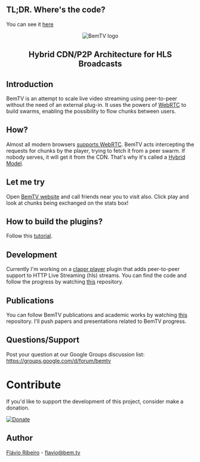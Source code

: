 ## TL;DR. Where's the code?

You can see it [here](http://github.com/bemtv/clappr-p2phls-plugin)

<div align=center><img src="http://bem.tv/img/logo.png" alt="BemTV logo"><br>
<h2>Hybrid CDN/P2P Architecture for HLS Broadcasts</h2>
</div>

## Introduction

BemTV is an attempt to scale live video streaming using peer-to-peer without the need of an external plug-in. It uses the powers of [WebRTC](http://www.webrtc.org/) to build swarms, enabling the possibility to flow chunks between users.

## How?

Almost all modern browsers [supports WebRTC](http://iswebrtcreadyyet.com/). BemTV acts intercepting the requests for chunks by the player, trying to fetch it from a peer swarm. If nobody serves, it will get it from the CDN. That's why it's called a [Hybrid Model](http://en.wikipedia.org/wiki/Peer-to-peer#Hybrid_models).

## Let me try

Open [BemTV website](http://bem.tv) and call friends near you to visit also. Click play and look at chunks being exchanged on the stats box!

## How to build the plugins?

Follow this [tutorial](https://github.com/bemtv/bemtv/wiki/tutorial).

## Development

Currently I'm working on a [clappr player](http://clappr.io) plugin that adds peer-to-peer support to HTTP Live Streaming (hls) streams. You can find the code and follow the progress by watching [this](https://github.com/bemtv/clappr-p2phls-plugin) repository.

## Publications

You can follow BemTV publications and academic works by watching [this](http://github.com/bemtv/publications) repository. I'll push papers and presentations related to BemTV progress.

## Questions/Support

Post your question at our Google Groups discussion list: https://groups.google.com/d/forum/bemtv

# Contribute

If you'd like to support the development of this project, consider make a donation.

[![Donate](https://www.paypalobjects.com/en_US/i/btn/btn_donate_LG.gif)](https://www.paypal.com/cgi-bin/webscr?cmd=_donations&business=BWQTD9JLRTNF6&lc=US&item_name=BemTV%20CDN%2fP2P%20Architecture%20for%20HLS%20Broadcasts&item_number=bemtv&currency_code=USD&bn=PP%2dDonationsBF%3abtn_donate_LG%2egif%3aNonHosted)

## Author

[Flávio Ribeiro](http://br.linkedin.com/in/flavioribeiro) - flavio@bem.tv
